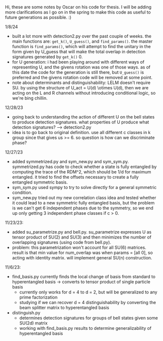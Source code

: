 Hi, these are some notes by Oscar on his code for thesis. I will be adding more clarifications as I go on in the spring to make this code as useful to future generations as possible. :)

1/8/24
- built a lot more with detection2.py over the past couple of weeks. the main functions are: ```get_k()```, ```U_guess()```, and ```find_params()```. the master function is ```find_params()```, which will attempt to find the unitary in the form given by U_guess that will make the total overlap in detection signatures generated by ```get_k()``` 0.
- for U generation: i had been playing around with different ways of representing U, and the givens rotation was one of those ways. as of this date the code for the generation is still there, but ```U_guess()``` is preferred and the givens rotation code will be removed at some point.
- note about determinants and distinguishability: LELM doesn't require SU. by using the structure of U_act = U(d) \otimes U(d), then we are acting on the L and R channels without introducing conditional logic, so we're bing chillin.

12/28/23
- going back to understanding the action of different U on the bell states to produce detection signatures. what properties of U produce what detection signatures? --> detection2.py
- idea is to go back to original definition. use all different c classes in k group since that gives us >= 6. so question is how can we discriminate phase?

12/27/23
- added symmetrized.py and sym_new.py and sym_sym.py. symmetrized.py has code to check whether a state is fully entangled by computing the trace of the RDM^2, which should be 1/d for maximum entangled. it tried to find the offsets necessary to create a fully entangled symmetric basis.
- sym_sym.py used sympy to try to solve directly for a general symmetric condition.
- sym_new.py tried out my new correlation class idea and tested whether it could lead to a new symmetric fully entangled basis, but the problem is we can't get 6 independent phases due to the symmetry, so we end up only getting 3 independent phase classes if c > 0.

11/23/23:
- added su_parametrize.py and bell.py. su_parametrize expresses U as tensor product of SU(2) and SU(3) and then minimizes the number of overlapping signatures (using code from bell.py).
- problem: this parametrization won't account for all SU(6) matrices. result is that min value for num_overlap was when params = [all 0], so acting with identity matrix. will implement general SU(n) construction.

11/6/23:
- find_basis.py currently finds the local change of basis from standard to hyperentangled basis -> converts to tensor product of single particle basis
    - currently only works for d = 4 to d = 2, but will be generalized to any prime factorization
    - studying if we can recover d = 4 distinguishability by converting the beam splitter matrix to hyperentangled basis
- distinguish.py
    - determines detection signatures for groups of bell states given some SU(2d) matrix
    - working with find_basis.py results to determine generalizability of hyperentangled basis